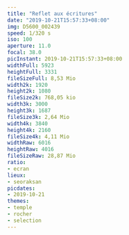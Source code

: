```yaml
---
title: "Reflet aux écritures"
date: "2019-10-21T15:57:33+08:00"
img: D5600_002439
speed: 1/320 s
iso: 100
aperture: 11.0
focal: 38.0
picInstant: 2019-10-21T15:57:33+08:00
widthFull: 5923
heightFull: 3331
fileSizeFull: 8,53 Mio
width2k: 1920
height2k: 1080
fileSize2k: 768,05 kio
width3k: 3000
height3k: 1687
fileSize3k: 2,64 Mio
width4k: 3840
height4k: 2160
fileSize4k: 4,11 Mio
widthRaw: 6016
heightRaw: 4016
fileSizeRaw: 28,87 Mio
ratio:
- ecran
lieux:
- seoraksan
picdates:
- 2019-10-21
themes:
- temple
- rocher
- selection
---
```


